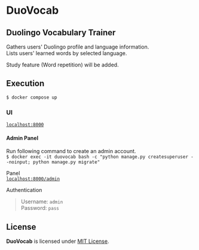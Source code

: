 # DuoVocab

## Duolingo Vocabulary Trainer

Gathers users' Duolingo profile and language information.  
Lists users' learned words by selected language.

Study feature (Word repetition) will be added.

## Execution

`$ docker compose up`

### UI

[`localhost:8000`](http://localhost:8000/)

#### Admin Panel

Run following command to create an admin account.  
`$ docker exec -it duovocab bash -c "python manage.py createsuperuser --noinput; python manage.py migrate"`

Panel  
[`localhost:8000/admin`](http://localhost:8000/admin)

Authentication
> Username: `admin`  
> Password: `pass`

## License

**DuoVocab** is licensed under [MIT License](https://github.com/mustafaulker/DuoVocab/blob/master/LICENSE).